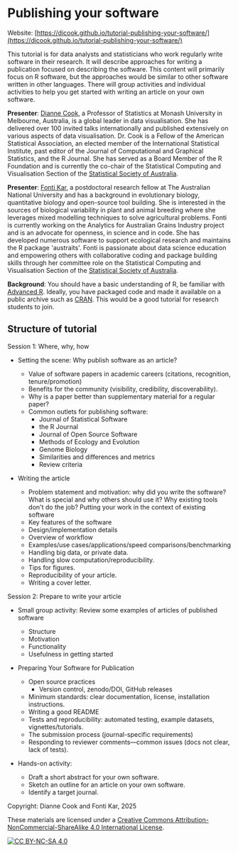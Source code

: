 # Publishing your software

Website: [https://dicook.github.io/tutorial-publishing-your-software/](https://dicook.github.io/tutorial-publishing-your-software/)

This tutorial is for data analysts and statisticians who work regularly write 
software in their research. It will describe approaches for writing a publication 
focused on describing the software. This content will primarily focus on R software, 
but the approaches would be similar to other software written in other languages. 
There will group activities and individual activities to help you get started with
writing an article on your own software. 

**Presenter**: [Dianne Cook](https://www.dicook.org), a Professor of 
Statistics at Monash University in Melbourne, Australia, is a global leader
in data visualisation. She has delivered over 100 invited talks 
internationally and published extensively on various aspects of data 
visualisation. Dr. Cook is a Fellow of the American Statistical 
Association, an elected member of the International Statistical 
Institute, past editor of the Journal of Computational and Graphical 
Statistics, and the R Journal. She has served as a Board Member of the 
R Foundation and is currently the co-chair of the Statistical Computing 
and Visualisation Section of the [Statistical Society of Australia](https://www.statsoc.org.au).

**Presenter**: [Fonti Kar](https://fontikar.github.io), a postdoctoral research fellow at The Australian National University and has a background in evolutionary biology, quantitative biology and open-source tool building. She is interested in the sources of biological variability in plant and animal breeding where she leverages mixed modelling techniques to solve agricultural problems. Fonti is currently working on the Analytics for Australian Grains Industry project and is an advocate for openness, in science and in code. She has developed numerous software to support ecological research and maintains the R package 'austraits'. Fonti is passionate about data science education and empowering others with collaborative coding and package building skills through her committee role on the Statistical Computing 
and Visualisation Section of the [Statistical Society of Australia](https://www.statsoc.org.au).

**Background**: You should have a basic understanding of R, be familiar 
with [Advanced R](https://adv-r.hadley.nz). Ideally, you have packaged code and made it 
available on a public archive such as [CRAN](https://cran.r-project.org). This would be a good 
tutorial for research students to join. 

## Structure of tutorial

Session 1: Where, why, how

- Setting the scene: Why publish software as an article?
    - Value of software papers in academic careers (citations, recognition, tenure/promotion)
    - Benefits for the community (visibility, credibility, discoverability).
    - Why is a paper better than supplementary material for a regular paper?
    - Common outlets for publishing software: 
        - Journal of Statistical Software 
        - the R Journal 
        - Journal of Open Source Software 
        - Methods of Ecology and Evolution 
        - Genome Biology 
        - Similarities and differences and metrics
        - Review criteria
        
- Writing the article
    - Problem statement and motivation: why did you write the software? What is special and why others should use it? Why existing tools don't do the job? Putting your work in the context of existing software
    - Key features of the software
    - Design/implementation details
    - Overview of workflow
    - Examples/use cases/applications/speed comparisons/benchmarking
    - Handling big data, or private data.
    - Handling slow computation/reproducibility.
    - Tips for figures.
    - Reproducibility of your article.
    - Writing a cover letter.
  
Session 2: Prepare to write your article

- Small group activity: Review some examples of articles of published software
    - Structure
    - Motivation
    - Functionality
    - Usefulness in getting started
    
- Preparing Your Software for Publication
    - Open source practices
        - Version control, zenodo/DOI, GitHub releases  
    - Minimum standards: clear documentation, license, installation instructions.
    - Writing a good README
    - Tests and reproducibility: automated testing, example datasets, vignettes/tutorials.
    - The submission process (journal-specific requirements)
    - Responding to reviewer comments—common issues (docs not clear, lack of tests).
    
- Hands-on activity: 
    - Draft a short abstract for your own software.
    - Sketch an outline for an article on your own software.
    - Identify a target journal.


Copyright: Dianne Cook and Fonti Kar, 2025

These materials are licensed under a
[Creative Commons Attribution-NonCommercial-ShareAlike 4.0 International License][cc-by-nc-sa].

[![CC BY-NC-SA 4.0][cc-by-nc-sa-image]][cc-by-nc-sa]

[cc-by-nc-sa]: http://creativecommons.org/licenses/by-nc-sa/4.0/
[cc-by-nc-sa-image]: https://licensebuttons.net/l/by-nc-sa/4.0/88x31.png
[cc-by-nc-sa-shield]: https://img.shields.io/badge/License-CC%20BY--NC--SA%204.0-lightgrey.svg
